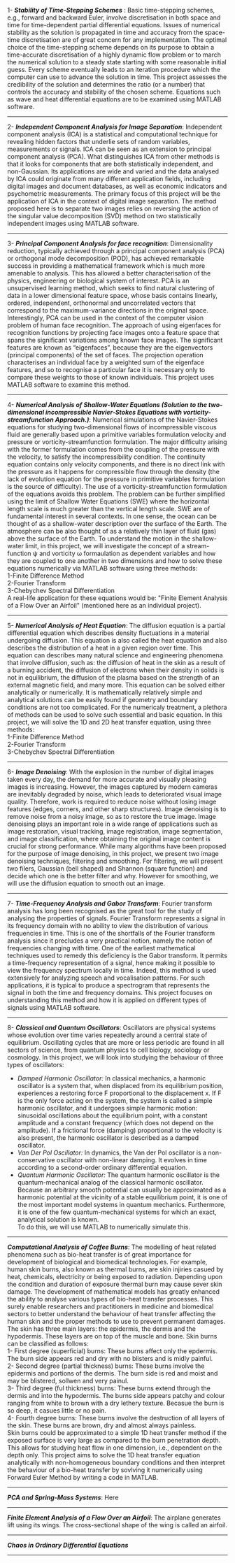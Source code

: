 
1- ***Stability of Time-Stepping Schemes*** : Basic time-stepping schemes, e.g., forward and backward Euler, involve discretisation in both space and time for time-dependent partial differential equations. Issues of numerical stability as the solution is propagated in time and accuracy from the space-time discretisation are of great concern for any implementation. The optimal choice of the time-stepping scheme depends on its purpose to obtain a time-accurate discretisation of a highly dynamic flow problem or to march the numerical solution to a steady state starting with some reasonable initial guess. Every scheme eventually leads to an iteration procedure which the computer can use to advance the solution in time. This project assesses the credibility of the solution and determines the ratio (or a number) that controls the accuracy and stability of the chosen scheme. Equations such as wave and heat differential equations are to be examined using MATLAB software.

-------------------------------------------------------------

2- ***Independent Component Analysis for Image Separation***: Independent component analysis (ICA) is a statistical and computational technique for revealing hidden factors that underlie sets of random variables, measurements or signals. ICA can be seen as an extension to principal component analysis (PCA). What distinguishes ICA from other methods is that it looks for components that are both statistically independent, and non-Gaussian. Its applications are wide and varied and the data analysed by ICA could originate from many different application fields, including digital images and document databases, as well as economic indicators and psychometric measurements. The primary focus of this project will be the application of ICA in the context of digital image separation. The method proposed here is to separate two images relies on reversing the action of the singular value decomposition (SVD) method on two statistically independent images using MATLAB software.

-------------------------------------------------------------

3- ***Principal Component Analysis for face recognition***: Dimensionality reduction, typically achieved through a principal component analysis (PCA) or orthogonal mode decomposition (POD), has achieved remarkable success in providing a mathematical framework which is much more amenable to analysis. This has allowed a better characterisation of the physics, engineering or biological system of interest. PCA is an unsupervised learning method, which seeks to find natural clustering of data in a lower dimensional feature space, whose basis contains linearly, ordered, independent, orthonormal and uncorrelated vectors that correspond to the maximum-variance directions in the original space. Interestingly, PCA can be used in the context of the computer vision problem of human face recognition. The approach of using eigenfaces for recognition functions by projecting face images onto a feature space that spans the significant variations among known face images. The significant features are known as “eigenfaces”, because they are the eigenvectors (principal components) of the set of faces. The projection operation characterises an individual face by a weighted sum of the eigenface features, and so to recognise a particular face it is necessary only to compare these weights to those of known individuals. This project uses MATLAB software to examine this method.

-------------------------------------------------------------

4- ***Numerical Analysis of Shallow-Water Equations (Solution to the two-dimensional incompressible Navier-Stokes Equations with vorticity-streamfunction Approach.)***: Numerical simulations of the Navier-Stokes equations for studying two-dimensional flows of incompressible viscous fluid are generally based upon a primitive variables formulation velocity and pressure or vorticity-streamfunction formulation. The major difficulty arising with the former formulation comes from the coupling of the pressure with the velocity, to satisfy the incompressibility condition. The continuity equation contains only velocity components, and there is no direct link with the pressure as it happens for compressible flow through the density (the lack of evolution equation for the pressure in primitive variables formulation is the source of difficulty). The use of a vorticity-streamfunction formulation of the equations avoids this problem. The problem can be further simplified using the limit of Shallow Water Equations (SWE) where the horizontal length scale is much greater than the vertical length scale. SWE are of fundamental interest in several contexts. In one sense, the ocean can be thought of as a shallow-water description over the surface of the Earth. The atmosphere can be also thought of as a relatively thin layer of fluid (gas) above the surface of the Earth. To understand the motion in the shallow-water limit, in this project, we will investigate the concept of a stream-function ψ and vorticity ω formaulation as dependent variables and how they are coupled to one another in two dimensions and how to solve these equations numerically via MATLAB software using three methods:  
1-Finite Difference Method  
2-Fourier Transform  
3-Chebychev Spectral Differentiation   
A real-life application for these equations would be: "Finite Element Analysis of a Flow Over an Airfoil" (mentioned here as an individual project).

-------------------------------------------------------------

5- ***Numerical Analysis of Heat Equation***: The diffusion equation is a partial differential equation which describes density fluctuations in a material undergoing diffusion. This equation is also called the heat equation and also describes the distribution of
a heat in a given region over time. This equation can describes many natural science and engineering phenomena that involve diffusion, such as: the diffusion of heat in the skin as a result of a burning accident, the diffusion of electrons when their density in solids is not in equilibrium, the diffusion of the plasma based on the strength of an external magnetic field, and many more. This equation can be solved either analytically or numerically. It is mathematically relatively simple and analytical solutions can be easily found if geometry and boundary conditions are not too complicated. For the numericaly treatment, a plethora of methods can be used to solve such essential and basic equation. In this project, we will solve the 1D and 2D heat transfer equation, using three methods:   
1-Finite Difference Method  
2-Fourier Transform  
3-Chebychev Spectral Differentiation   

-------------------------------------------------------------

6- ***Image Denoising***: With the explosion in the number of digital images taken every day, the demand for more accurate and visually pleasing images is increasing. However, the images captured by modern cameras are inevitably degraded by noise, which leads to deteriorated visual image quality. Therefore, work is required to reduce noise without losing image features (edges, corners, and other sharp structures). Image denoising is to remove noise from a noisy image, so as to restore the true image. Image denoising plays an important role in a wide range of applications such as image restoration, visual tracking, image registration, image segmentation, and image classification, where obtaining the original image content is crucial for strong performance. While many algorithms have been proposed for the purpose of image denoising, in this project, we present two image denoising techniques, filtering and smoothing. For filtering, we will present two filers, Gaussian (bell shaped) and Shannon (square function) and decide which one is the better filter and why. However for smoothing, we will use the diffusion equation to smooth out an image. 

-------------------------------------------------------------

7- ***Time-Frequency Analysis and Gabor Transform***: Fourier transform analysis has long been recognised as the great tool for the study of analysing the properties of signals. Fourier Transform represents a signal in its frequency domain with no ability to view the distribution of various frequencies in time. This is one of the shortfalls of the Fourier transform analysis since it precludes a very practical notion, namely the notion of frequencies changing with time. One of the earliest mathematical techniques used to remedy this deficiency is the Gabor transform. It permits a time-frequency representation of a signal, hence making it possible to view the frequency spectrum locally in time. Indeed, this method is used extensively for analyzing speech and vocalisation patterns. For such applications, it is typical to produce a spectrogram that represents the signal in both the time and frequency domains. This project focuses on understanding this method and how it is applied on different types of signals using MATLAB software.

-------------------------------------------------------------

8- ***Classical and Quantum Oscillators***: Oscillators are physical systems whose evolution over time varies repeatedly around a central state of equilibrium. Oscillating cycles that are more or less periodic are found in all sectors of science, from quantum physics to cell biology, sociology or cosmology. In this project, we will look into studying the behaviour of three types of oscillators:   
- *Damped Harmonic Oscillator:* In classical mechanics, a harmonic oscillator is a system that, when displaced from its equilibrium position, experiences a restoring force F proportional to the displacement x. If F is the only force acting on the system, the system is called a simple harmonic oscillator, and it undergoes simple harmonic motion: sinusoidal oscillations about the equilibrium point, with a constant amplitude and a constant frequency (which does not depend on the amplitude). If a frictional force (damping) proportional to the velocity is also present, the harmonic oscillator is described as a damped oscillator.  
- *Van Der Pol Oscillator:* In dynamics, the Van der Pol oscillator is a non-conservative oscillator with non-linear damping. It evolves in time according to a second-order ordinary differential equation.   
- *Quantum Harmonic Oscillator:* The quantum harmonic oscillator is the quantum-mechanical analog of the classical harmonic oscillator. Because an arbitrary smooth potential can usually be approximated as a harmonic potential at the vicinity of a stable equilibrium point, it is one of the most important model systems in quantum mechanics. Furthermore, it is one of the few quantum-mechanical systems for which an exact, analytical solution is known.   
To do this, we will use MATLAB to numerically simulate this.    

-------------------------------------------------------------

***Computational Analysis of Coffee Burns***: The modelling of heat related phenomena such as bio-heat transfer is of great importance for development of biological and biomedical technologies. For example, human skin burns, also known as thermal burns, are skin injiries casued by heat, chemicals, electricity or being exposed to radiation. Depending upon the condition and duration of exposure thermal burn may cause sever skin damage. The development of mathematical models has greatly enhanced the ability to analyse various types of bio-heat transfer processes. This surely enable researchers and practitioners in medicine and biomedical sectors to better understand the behaviour of heat transfer affecting the human skin and the proper methods to use to prevent permanent damages. The skin has three main layers: the epidermis, the dermis and the hypodermis. These layers are on top of the muscle and bone. Skin burns can be classified as follows:   
1- First degree (superficial) burns: These burns affect only the epdermis. The burn side appears red and dry with no blisters and is midly painful.   
2- Second degree (partial thickness) burns: These burns involve the epidermis and portions of the dermis. The burn side is red and moist and may be blistered, sollwen and very painul.   
3- Third degree (ful thickness) burns: These burns extend through the dermis and into the hypodermis. The burns side appears patchy and colour ranging from white to brown with a dry lethery texture. Becasue the burn is so deep, it casues little or no pain.  
4- Fourth degree burns: These burns involve the destruction of all layers of the skin. These burns are brown, dry and almost always painless.   
Skin burns could be approximated to a simple 1D heat transfer method if the exposed surface is very large as compared to the burn penetration depth. This allows for studying heat flow in one dimension, i.e., dependent on the depth only. This project aims to solve the 1D heat transfer equation analytically with non-homogeneous boundary conditions and then interpret the behaviour of a bio-heat transfer by sovlving it numerically using Forward Euler Method by writing a code in MATLAB.   

-------------------------------------------------------------

***PCA and Spring-Mass Systems***: Here 

-------------------------------------------------------------

***Finite Element Analysis of a Flow Over an Airfoil***: The airplane generates lift using its wings. The cross-sectional shape of the wing is called an airfoil.  

-------------------------------------------------------------

***Chaos in Ordinary Differential Equations***

-------------------------------------------------------------

